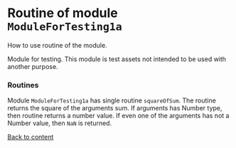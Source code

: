 # Routine of module `ModuleForTesting1a`

How to use routine of the module.

Module for testing. This module is test assets not intended to be used with another purpose.

### Routines

Module `ModuleForTesting1a` has single routine `squareOfSum`. The routine returns the square of the arguments sum. If arguments has Number type, then routine returns a number value. If even one of the arguments has not a Number value, then `NaN` is returned.

[Back to content](./README.md#Tutorials)
